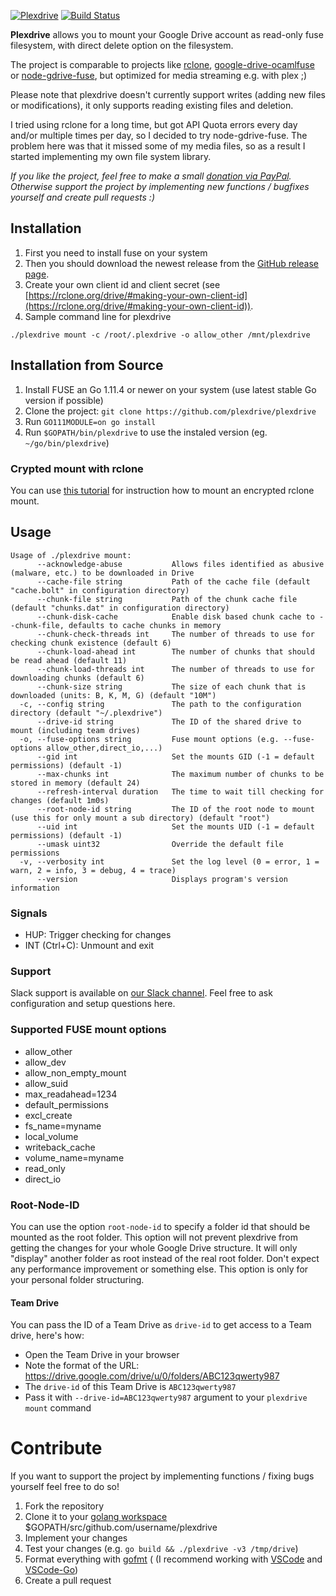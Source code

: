 <a href="https://github.com/plexdrive/plexdrive"><img src="logo/banner.png" alt="Plexdrive" /></a>
[![Build Status](https://github.com/plexdrive/plexdrive/workflows/Go/badge.svg)](https://github.com/plexdrive/plexdrive/actions?query=workflow%3AGo)

__Plexdrive__ allows you to mount your Google Drive account as read-only fuse filesystem, with direct delete option on the filesystem.

The project is comparable to projects like [rclone](https://rclone.org/), 
[google-drive-ocamlfuse](https://github.com/astrada/google-drive-ocamlfuse) or 
[node-gdrive-fuse](https://github.com/thejinx0r/node-gdrive-fuse), 
but optimized for media streaming e.g. with plex ;)

Please note that plexdrive doesn't currently support writes (adding new files or modifications), it only supports reading existing files and deletion. 

I tried using rclone for a long time, but got API Quota errors every day and/or multiple times per day, so I decided to try node-gdrive-fuse. The problem here was that it missed some of my media files, so as a result I started implementing my own file system library.

_If you like the project, feel free to make a small [donation via PayPal](https://paypal.me/icarlonet). Otherwise support the project by implementing new functions / bugfixes yourself and create pull requests :)_

## Installation
1. First you need to install fuse on your system 
2. Then you should download the newest release from the [GitHub release page](https://github.com/plexdrive/plexdrive/releases).
3. Create your own client id and client secret (see [https://rclone.org/drive/#making-your-own-client-id](https://rclone.org/drive/#making-your-own-client-id)).
4. Sample command line for plexdrive
```
./plexdrive mount -c /root/.plexdrive -o allow_other /mnt/plexdrive
```

## Installation from Source
1. Install FUSE an Go 1.11.4 or newer on your system (use latest stable Go version if possible)
2. Clone the project: `git clone https://github.com/plexdrive/plexdrive`
3. Run `GO111MODULE=on go install`
4. Run `$GOPATH/bin/plexdrive` to use the instaled version (eg. `~/go/bin/plexdrive`)

### Crypted mount with rclone
You can use [this tutorial](TUTORIAL.md) for instruction how to mount an encrypted rclone mount.

## Usage
```
Usage of ./plexdrive mount:
      --acknowledge-abuse           Allows files identified as abusive (malware, etc.) to be downloaded in Drive
      --cache-file string           Path of the cache file (default "cache.bolt" in configuration directory)
      --chunk-file string           Path of the chunk cache file (default "chunks.dat" in configuration directory)
      --chunk-disk-cache            Enable disk based chunk cache to --chunk-file, defaults to cache chunks in memory
      --chunk-check-threads int     The number of threads to use for checking chunk existence (default 6)
      --chunk-load-ahead int        The number of chunks that should be read ahead (default 11)
      --chunk-load-threads int      The number of threads to use for downloading chunks (default 6)
      --chunk-size string           The size of each chunk that is downloaded (units: B, K, M, G) (default "10M")
  -c, --config string               The path to the configuration directory (default "~/.plexdrive")
      --drive-id string             The ID of the shared drive to mount (including team drives)
  -o, --fuse-options string         Fuse mount options (e.g. --fuse-options allow_other,direct_io,...)
      --gid int                     Set the mounts GID (-1 = default permissions) (default -1)
      --max-chunks int              The maximum number of chunks to be stored in memory (default 24)
      --refresh-interval duration   The time to wait till checking for changes (default 1m0s)
      --root-node-id string         The ID of the root node to mount (use this for only mount a sub directory) (default "root")
      --uid int                     Set the mounts UID (-1 = default permissions) (default -1)
      --umask uint32                Override the default file permissions
  -v, --verbosity int               Set the log level (0 = error, 1 = warn, 2 = info, 3 = debug, 4 = trace)
      --version                     Displays program's version information
```

### Signals
* HUP: Trigger checking for changes
* INT (Ctrl+C): Unmount and exit

### Support 
Slack support is available on [our Slack channel](https://join.slack.com/t/plexdrive/shared_invite/MjM2MTMzMjY2MTc5LTE1MDQ2MDE4NDQtOTc0N2RiY2UxNw). 
Feel free to ask configuration and setup questions here.

### Supported FUSE mount options
* allow_other
* allow_dev
* allow_non_empty_mount
* allow_suid
* max_readahead=1234
* default_permissions
* excl_create
* fs_name=myname
* local_volume
* writeback_cache
* volume_name=myname
* read_only
* direct_io

### Root-Node-ID
You can use the option `root-node-id` to specify a folder id that should be mounted as
the root folder. This option will not prevent plexdrive from getting the changes for your
whole Google Drive structure. It will only "display" another folder as root instead of the
real root folder.
Don't expect any performance improvement or something else. This option is only for your
personal folder structuring.

#### Team Drive
You can pass the ID of a Team Drive as `drive-id` to get access to a Team drive, here's how:
* Open the Team Drive in your browser
* Note the format of the URL: https://drive.google.com/drive/u/0/folders/ABC123qwerty987
* The `drive-id` of this Team Drive is `ABC123qwerty987`
* Pass it with `--drive-id=ABC123qwerty987` argument to your `plexdrive mount` command

# Contribute
If you want to support the project by implementing functions / fixing bugs
yourself feel free to do so!

1. Fork the repository
2. Clone it to your [golang workspace](https://golang.org/doc/code.html) $GOPATH/src/github.com/username/plexdrive
3. Implement your changes
4. Test your changes (e.g. `go build && ./plexdrive -v3 /tmp/drive`)
5. Format everything with [gofmt](https://golang.org/cmd/gofmt/) (
(I recommend working with [VSCode](https://code.visualstudio.com/) and [VSCode-Go](https://github.com/lukehoban/vscode-go))
6. Create a pull request
